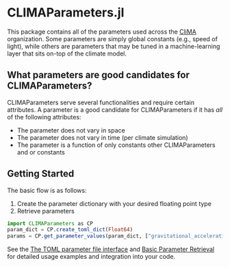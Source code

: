# CLIMAParameters.jl

This package contains all of the parameters used across the [CliMA](https://github.com/CliMA) organization. Some parameters are simply global constants (e.g., speed of light), while others are parameters that may be tuned in a machine-learning layer that sits on-top of the climate model.

## What parameters are good candidates for CLIMAParameters?

CLIMAParameters serve several functionalities and require certain attributes. A parameter is a good candidate for CLIMAParameters if it has _all_ of the following attributes:

 - The parameter does not vary in space
 - The parameter does not vary in time (per climate simulation)
 - The parameter is a function of only constants other CLIMAParameters and or constants

## Getting Started

The basic flow is as follows:
1. Create the parameter dictionary with your desired floating point type
2. Retrieve parameters
```julia
import CLIMAParameters as CP
param_dict = CP.create_toml_dict(Float64)
params = CP.get_parameter_values(param_dict, ["gravitational_acceleration", "planet_radius"])
```

See the [The TOML parameter file interface](@ref) and [Basic Parameter Retrieval](@ref) for detailed usage examples and integration into your code.
